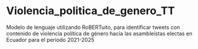# Violencia_politica_de_genero_TT
Modelo de lenguaje utilizando RoBERTuito, para identificar tweets con contenido de violencia política de género hacia las asambleístas electas en Ecuador para el periodo 2021-2025
